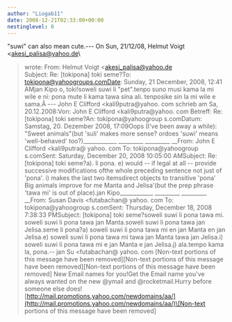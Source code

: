 ```yaml
---
author: "Liogab11"
date: 2008-12-21T02:33:00+00:00
nestinglevel: 0
---
```

"suwi" can also mean cute.---
 On Sun, 21/12/08, Helmut Voigt <[akesi_palisa@yahoo.de](mailto://akesi_palisa@yahoo.de)\
> wrote:
From: Helmut Voigt <[akesi_palisa@yahoo.de](mailto://akesi_palisa@yahoo.de)\
>Subject: Re: \[tokipona\] toki seme?To: [tokipona@yahoogroups.comDate](mailto://tokipona@yahoogroups.comDate): Sunday, 21 December, 2008, 12:41 AMjan Kipo o, toki!soweli suwi li "pet".tenpo suno musi kama la mi wile e ni: pona mute li kama tawa sina ali. tenposike sin la mi wile e sama.Â ---
 John E Clifford <kali9putra@yahoo. com
> schrieb am Sa, 20.12.2008:Von: John E Clifford <kali9putra@yahoo. com
>Betreff: Re: \[tokipona\] toki seme?An: tokipona@yahoogroup s.comDatum: Samstag, 20. Dezember 2008, 17:09Oops (I've been away a while): "Sweet animals"(but 'suli' makes more sense? ordoes 'suwi' means 'well-behaved' too?)\_\_\_\_\_\_\_\_\_\_\_\_ \_\_\_\_\_\_\_\_\_ \_\_\_\_\_\_\_\_\_ \_\_From: John E Clifford <kali9putra@ yahoo. com
>To: tokipona@yahoogroup s.comSent: Saturday, December 20, 2008 10:05:00 AMSubject: Re: \[tokipona\] toki seme?a). li pona. e) would --
 if legal at all --
 provide successive modifications ofthe whole preceding sentence not just of 'pona'. i) makes the last two itemsdirect objects to transitive 'pona' Big animals improve for me Manta and Jelisa'(but the prep phrase 'tawa mi' is out of place).jan Kipo\_\_\_\_\_\_\_\_\_\_\_\_ \_\_\_\_\_\_\_\_\_ \_\_\_\_\_\_\_\_\_ \_\_From: Susan Davis <futabachan@ yahoo. com
>To: tokipona@yahoogroup s.comSent: Thursday, December 18, 2008 7:38:33 PMSubject: \[tokipona\] toki seme?soweli suwi li pona tawa mi. soweli suwi li pona tawa jan Manta.soweli suwi li pona tawa jan Jelisa.seme li pona?a) soweli suwi li pona tawa mi en jan Manta en jan Jelisa.e) soweli suwi li pona tawa mi tawa jan Manta tawa jan Jelisa.i) soweli suwi li pona tawa mi e jan Manta e jan Jelisa.j) ala.tempo kama la, pona.--
jan Su <futabachan@ yahoo. com
>\[Non-text portions of this message have been removed\]\[Non-text portions of this message have been removed\]\[Non-text portions of this message have been removed\] New Email names for you!Get the Email name you've always wanted on the new @ymail and @rocketmail.Hurry before someone else does![http://mail.promotions.yahoo.com/newdomains/aa/](http://mail.promotions.yahoo.com/newdomains/aa/)\[Non-text portions of this message have been removed\]